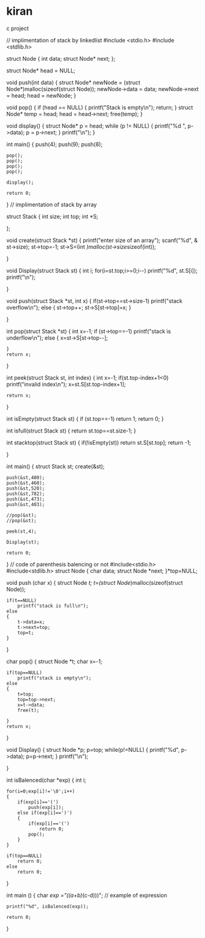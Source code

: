 # kiran
c project

// implimentation of stack by linkedlist
#include <stdio.h>
#include <stdlib.h>

struct Node {
    int data;
    struct Node* next;
};

struct Node* head = NULL;

void push(int data) {
    struct Node* newNode = (struct Node*)malloc(sizeof(struct Node));
    newNode->data = data;
    newNode->next = head;
    head = newNode;
}

void pop() {
    if (head == NULL) {
        printf("Stack is empty\n");
        return;
    }
    struct Node* temp = head;
    head = head->next;
    free(temp);
}

void display() {
    struct Node* p = head;
    while (p != NULL) {
        printf("%d ", p->data);
        p = p->next;
    }
    printf("\n");
}

int main() {
    push(4);
    push(9);
    push(8);

    pop();
    pop();
    pop();
    pop();

    display();

    return 0;
}
// implimentation of stack by array

struct Stack
{
    int size;
    int top;
    int *S;

};

void create(struct Stack *st)
{
    printf("enter size of an array");
    scanf("%d", & st->size);
    st->top=-1;
    st->S=(int *)malloc(st->size*sizeof(int));

}

void Display(struct Stack st)
{
    int i;
    for(i=st.top;i>=0;i--)
        printf("%d", st.S[i]);
    printf("\n");

}

void push(struct Stack *st, int x)
{
    if(st->top==st->size-1)
        printf("stack overflow\n");
    else
    {
        st->top++;
        st->S[st->top]=x;
    }

}

int pop(struct Stack *st)
{
    int x=-1;
    if (st->top==-1)
        printf("stack is underflow\n");
    else
    {
        x=st->S[st->top--];

    }
    return x;

}

int peek(struct Stack st, int index)
{
    int x=-1;
    if(st.top-index+1<0)
        printf("invalid index\n");
    x=st.S[st.top-index+1];

    return x;

}

int isEmpty(struct Stack st)
{
    if (st.top==-1)
         return 1;
    return 0;
}

int isfull(struct Stack st)
{
    return st.top==st.size-1;
}

int stacktop(struct Stack st)
{
    if(!isEmpty(st))
       return st.S[st.top];
    return -1;

}

int main()
{
    struct Stack st;
    create(&st);

    push(&st,400);
    push(&st,460);
    push(&st,520);
    push(&st,782);
    push(&st,473);
    push(&st,403);

    //pop(&st);
    //pop(&st);

    peek(st,4);

    Display(st);

    return 0;
}
// code of parenthesis balencing or not
#include<stdio.h>
#include<stdlib.h>
struct Node
{
    char data;
    struct Node *next;
}*top=NULL;

void push (char x)
{
    struct Node  *t;
    t=(struct Node*)malloc(sizeof(struct Node));

    if(t==NULL)
        printf("stack is full\n");
    else
    {
        t->data=x;
        t->next=top;
        top=t;
    }

}

char pop()
{
    struct Node *t;
    char x=-1;

    if(top==NULL)
        printf("stack is empty\n");
    else
    {
        t=top;
        top=top->next;
        x=t->data;
        free(t);

    }
    return x;
}

void Display()
{
    struct Node *p;
    p=top;
    while(p!=NULL)
    {
        printf("%d", p->data);
        p=p->next;
    }
    printf("\n");

}

int isBalenced(char *exp)
{
    int i;

    for(i=0;exp[i]!='\0';i++)
    {
        if(exp[i]=='(')
            push(exp[i]);
        else if(exp[i]==')')
        {
            if(exp[i]=='(')
                return 0;
            pop();
        }
    }

    if(top==NULL)
        return 0;
    else
        return 0;
}

int main ()
{
    char *exp ="((a+b)*(c-d)))"; // example of expression

    printf("%d", isBalenced(exp));

    return 0;
}

